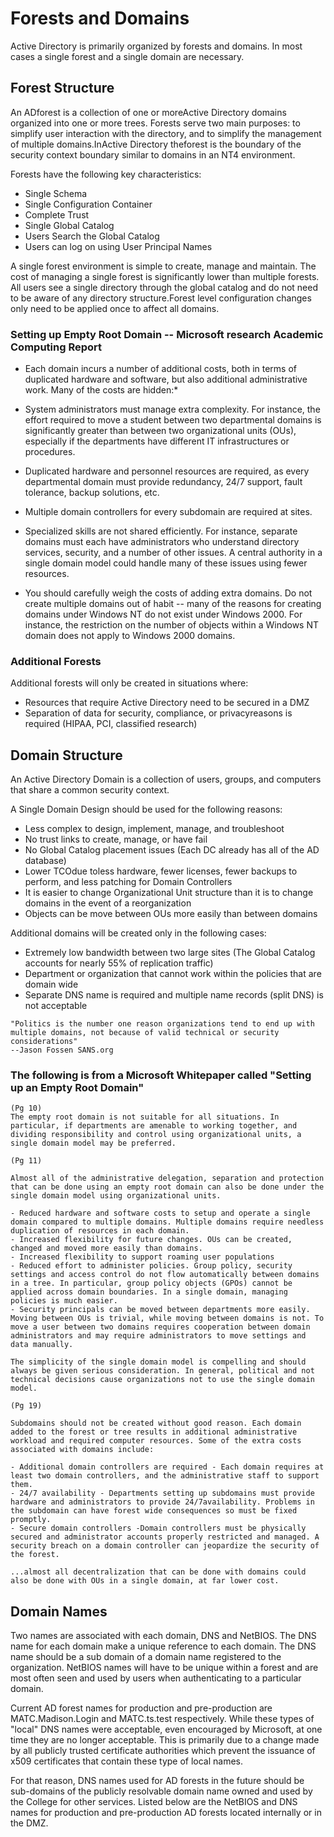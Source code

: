 # Forests and Domains

Active Directory is primarily organized by forests and domains. In most cases a single forest and a single domain are necessary.

## Forest Structure

An ADforest is a collection of one or moreActive Directory domains organized into one or more trees. Forests serve two main purposes: to simplify user interaction with the directory, and to simplify the management of multiple domains.InActive Directory theforest is the boundary of the security context boundary similar to domains in an NT4 environment.

Forests have the following key characteristics:

- Single Schema
- Single Configuration Container
- Complete Trust
- Single Global Catalog
- Users Search the Global Catalog
- Users can log on using User Principal Names

A single forest environment is simple to create, manage and maintain. The cost of managing a single forest is significantly lower than multiple forests. All users see a single directory through the global catalog and do not need to be aware of any directory structure.Forest level configuration changes only need to be applied once to affect all domains.

### Setting up Empty Root Domain -- Microsoft research Academic Computing Report

- Each domain incurs a number of additional costs, both in terms of duplicated hardware and software, but also additional administrative work. Many of the costs are hidden:*
- System administrators must manage extra complexity. For instance, the effort required to move a student between two departmental domains is significantly greater than between two organizational units (OUs), especially if the departments have different IT infrastructures or procedures.
- Duplicated hardware and personnel resources are required, as every departmental domain must provide redundancy, 24/7 support, fault tolerance, backup solutions, etc.
- Multiple domain controllers for every subdomain are required at sites.
- Specialized skills are not shared efficiently. For instance, separate domains must each have administrators who understand directory services, security, and a number of other issues. A central authority in a single domain model could handle many of these issues using fewer resources.

- You should carefully weigh the costs of adding extra domains. Do not create multiple domains out of habit -- many of the reasons for creating domains under Windows NT do not exist under Windows 2000. For instance, the restriction on the number of objects within a Windows NT domain does not apply to Windows 2000 domains.

### Additional Forests

Additional forests will only be created in situations where:

- Resources that require Active Directory need to be secured in a DMZ
- Separation of data for security, compliance, or privacyreasons is required (HIPAA, PCI, classified research)

## Domain Structure

An Active Directory Domain is a collection of users, groups, and computers that share a common security context.

A Single Domain Design should be used for the following reasons:

- Less complex to design, implement, manage, and troubleshoot
- No trust links to create, manage, or have fail
- No Global Catalog placement issues (Each DC already has all of the AD database)
- Lower TCOdue toless hardware, fewer licenses, fewer backups to perform, and less patching for Domain Controllers
- It is easier to change Organizational Unit structure than it is to change domains in the event of a reorganization
- Objects can be move between OUs more easily than between domains

Additional domains will be created only in the following cases:

- Extremely low bandwidth between two large sites (The Global Catalog accounts for nearly 55% of replication traffic)
- Department or organization that cannot work within the policies that are domain wide
- Separate DNS name is required and multiple name records (split DNS) is not acceptable

```text
"Politics is the number one reason organizations tend to end up with multiple domains, not because of valid technical or security considerations" 
--Jason Fossen SANS.org
```

### The following is from a Microsoft Whitepaper called "Setting up an Empty Root Domain"

```text
(Pg 10)
The empty root domain is not suitable for all situations. In particular, if departments are amenable to working together, and dividing responsibility and control using organizational units, a single domain model may be preferred.
```

```text
(Pg 11)

Almost all of the administrative delegation, separation and protection that can be done using an empty root domain can also be done under the single domain model using organizational units.

- Reduced hardware and software costs to setup and operate a single domain compared to multiple domains. Multiple domains require needless duplication of resources in each domain.
- Increased flexibility for future changes. OUs can be created, changed and moved more easily than domains.
- Increased flexibility to support roaming user populations
- Reduced effort to administer policies. Group policy, security settings and access control do not flow automatically between domains in a tree. In particular, group policy objects (GPOs) cannot be applied across domain boundaries. In a single domain, managing policies is much easier.
- Security principals can be moved between departments more easily. Moving between OUs is trivial, while moving between domains is not. To move a user between two domains requires cooperation between domain administrators and may require administrators to move settings and data manually.

The simplicity of the single domain model is compelling and should always be given serious consideration. In general, political and not technical decisions cause organizations not to use the single domain model.
```

```text
(Pg 19)

Subdomains should not be created without good reason. Each domain added to the forest or tree results in additional administrative workload and required computer resources. Some of the extra costs associated with domains include:

- Additional domain controllers are required - Each domain requires at least two domain controllers, and the administrative staff to support them.
- 24/7 availability - Departments setting up subdomains must provide hardware and administrators to provide 24/7availability. Problems in the subdomain can have forest wide consequences so must be fixed promptly.
- Secure domain controllers -Domain controllers must be physically secured and administrator accounts properly restricted and managed. A security breach on a domain controller can jeopardize the security of the forest.

...almost all decentralization that can be done with domains could also be done with OUs in a single domain, at far lower cost.
```

## Domain Names

Two names are associated with each domain, DNS and NetBIOS. The DNS name for each domain make a unique reference to each domain. The DNS name should be a sub domain of a domain name registered to the organization. NetBIOS names will have to be unique within a forest and are most often seen and used by users when authenticating to a particular domain.

Current AD forest names for production and pre-production are MATC.Madison.Login and MATC.ts.test respectively. While these types of "local" DNS names were acceptable, even encouraged by Microsoft, at one time they are no longer acceptable. This is primarily due to a change made by all publicly trusted certificate authorities which prevent the issuance of x509 certificates that contain these type of local names.

For that reason, DNS names used for AD forests in the future should be sub-domains of the publicly resolvable domain name owned and used by the College for other services. Listed below are the NetBIOS and DNS names for production and pre-production AD forests located internally or in the DMZ.
